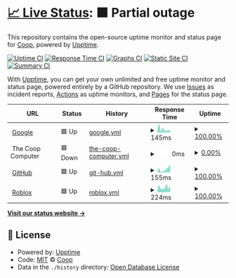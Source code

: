 # [📈 Live Status](https://CoopPlayzz.github.io/CoopWebsitesUptime): <!--live status--> **🟧 Partial outage**

This repository contains the open-source uptime monitor and status page for [Coop](coopos.github.io/CoopOS), powered by [Upptime](https://github.com/upptime/upptime).

[![Uptime CI](https://github.com/CoopPlayzz/CoopWebsitesUptime/workflows/Uptime%20CI/badge.svg)](https://github.com/CoopPlayzz/CoopWebsitesUptime/actions?query=workflow%3A%22Uptime+CI%22)
[![Response Time CI](https://github.com/CoopPlayzz/CoopWebsitesUptime/workflows/Response%20Time%20CI/badge.svg)](https://github.com/CoopPlayzz/CoopWebsitesUptime/actions?query=workflow%3A%22Response+Time+CI%22)
[![Graphs CI](https://github.com/CoopPlayzz/CoopWebsitesUptime/workflows/Graphs%20CI/badge.svg)](https://github.com/CoopPlayzz/CoopWebsitesUptime/actions?query=workflow%3A%22Graphs+CI%22)
[![Static Site CI](https://github.com/CoopPlayzz/CoopWebsitesUptime/workflows/Static%20Site%20CI/badge.svg)](https://github.com/CoopPlayzz/CoopWebsitesUptime/actions?query=workflow%3A%22Static+Site+CI%22)
[![Summary CI](https://github.com/CoopPlayzz/CoopWebsitesUptime/workflows/Summary%20CI/badge.svg)](https://github.com/CoopPlayzz/CoopWebsitesUptime/actions?query=workflow%3A%22Summary+CI%22)

With [Upptime](https://upptime.js.org), you can get your own unlimited and free uptime monitor and status page, powered entirely by a GitHub repository. We use [Issues](https://github.com/CoopPlayzz/CoopWebsitesUptime/issues) as incident reports, [Actions](https://github.com/CoopPlayzz/CoopWebsitesUptime/actions) as uptime monitors, and [Pages](https://CoopPlayzz.github.io/CoopWebsitesUptime) for the status page.

<!--start: status pages-->
<!-- This summary is generated by Upptime (https://github.com/upptime/upptime) -->
<!-- Do not edit this manually, your changes will be overwritten -->
<!-- prettier-ignore -->
| URL | Status | History | Response Time | Uptime |
| --- | ------ | ------- | ------------- | ------ |
| <img alt="" src="https://icons.duckduckgo.com/ip3/www.google.com.ico" height="13"> [Google](https://www.google.com) | 🟩 Up | [google.yml](https://github.com/CoopPlayzz/CoopWebsitesUptime/commits/HEAD/history/google.yml) | <details><summary><img alt="Response time graph" src="./graphs/google/response-time-week.png" height="20"> 145ms</summary><br><a href="https://CoopPlayzz.github.io/CoopWebsitesUptime/history/google"><img alt="Response time 103" src="https://img.shields.io/endpoint?url=https%3A%2F%2Fraw.githubusercontent.com%2FCoopPlayzz%2FCoopWebsitesUptime%2FHEAD%2Fapi%2Fgoogle%2Fresponse-time.json"></a><br><a href="https://CoopPlayzz.github.io/CoopWebsitesUptime/history/google"><img alt="24-hour response time 108" src="https://img.shields.io/endpoint?url=https%3A%2F%2Fraw.githubusercontent.com%2FCoopPlayzz%2FCoopWebsitesUptime%2FHEAD%2Fapi%2Fgoogle%2Fresponse-time-day.json"></a><br><a href="https://CoopPlayzz.github.io/CoopWebsitesUptime/history/google"><img alt="7-day response time 145" src="https://img.shields.io/endpoint?url=https%3A%2F%2Fraw.githubusercontent.com%2FCoopPlayzz%2FCoopWebsitesUptime%2FHEAD%2Fapi%2Fgoogle%2Fresponse-time-week.json"></a><br><a href="https://CoopPlayzz.github.io/CoopWebsitesUptime/history/google"><img alt="30-day response time 113" src="https://img.shields.io/endpoint?url=https%3A%2F%2Fraw.githubusercontent.com%2FCoopPlayzz%2FCoopWebsitesUptime%2FHEAD%2Fapi%2Fgoogle%2Fresponse-time-month.json"></a><br><a href="https://CoopPlayzz.github.io/CoopWebsitesUptime/history/google"><img alt="1-year response time 103" src="https://img.shields.io/endpoint?url=https%3A%2F%2Fraw.githubusercontent.com%2FCoopPlayzz%2FCoopWebsitesUptime%2FHEAD%2Fapi%2Fgoogle%2Fresponse-time-year.json"></a></details> | <details><summary><a href="https://CoopPlayzz.github.io/CoopWebsitesUptime/history/google">100.00%</a></summary><a href="https://CoopPlayzz.github.io/CoopWebsitesUptime/history/google"><img alt="All-time uptime 100.00%" src="https://img.shields.io/endpoint?url=https%3A%2F%2Fraw.githubusercontent.com%2FCoopPlayzz%2FCoopWebsitesUptime%2FHEAD%2Fapi%2Fgoogle%2Fuptime.json"></a><br><a href="https://CoopPlayzz.github.io/CoopWebsitesUptime/history/google"><img alt="24-hour uptime 100.00%" src="https://img.shields.io/endpoint?url=https%3A%2F%2Fraw.githubusercontent.com%2FCoopPlayzz%2FCoopWebsitesUptime%2FHEAD%2Fapi%2Fgoogle%2Fuptime-day.json"></a><br><a href="https://CoopPlayzz.github.io/CoopWebsitesUptime/history/google"><img alt="7-day uptime 100.00%" src="https://img.shields.io/endpoint?url=https%3A%2F%2Fraw.githubusercontent.com%2FCoopPlayzz%2FCoopWebsitesUptime%2FHEAD%2Fapi%2Fgoogle%2Fuptime-week.json"></a><br><a href="https://CoopPlayzz.github.io/CoopWebsitesUptime/history/google"><img alt="30-day uptime 100.00%" src="https://img.shields.io/endpoint?url=https%3A%2F%2Fraw.githubusercontent.com%2FCoopPlayzz%2FCoopWebsitesUptime%2FHEAD%2Fapi%2Fgoogle%2Fuptime-month.json"></a><br><a href="https://CoopPlayzz.github.io/CoopWebsitesUptime/history/google"><img alt="1-year uptime 100.00%" src="https://img.shields.io/endpoint?url=https%3A%2F%2Fraw.githubusercontent.com%2FCoopPlayzz%2FCoopWebsitesUptime%2FHEAD%2Fapi%2Fgoogle%2Fuptime-year.json"></a></details>
| <img alt="" src="https://icons.duckduckgo.com/ip3/.ico" height="13"> The Coop Computer | 🟥 Down | [the-coop-computer.yml](https://github.com/CoopPlayzz/CoopWebsitesUptime/commits/HEAD/history/the-coop-computer.yml) | <details><summary><img alt="Response time graph" src="./graphs/the-coop-computer/response-time-week.png" height="20"> 0ms</summary><br><a href="https://CoopPlayzz.github.io/CoopWebsitesUptime/history/the-coop-computer"><img alt="Response time 808" src="https://img.shields.io/endpoint?url=https%3A%2F%2Fraw.githubusercontent.com%2FCoopPlayzz%2FCoopWebsitesUptime%2FHEAD%2Fapi%2Fthe-coop-computer%2Fresponse-time.json"></a><br><a href="https://CoopPlayzz.github.io/CoopWebsitesUptime/history/the-coop-computer"><img alt="24-hour response time 0" src="https://img.shields.io/endpoint?url=https%3A%2F%2Fraw.githubusercontent.com%2FCoopPlayzz%2FCoopWebsitesUptime%2FHEAD%2Fapi%2Fthe-coop-computer%2Fresponse-time-day.json"></a><br><a href="https://CoopPlayzz.github.io/CoopWebsitesUptime/history/the-coop-computer"><img alt="7-day response time 0" src="https://img.shields.io/endpoint?url=https%3A%2F%2Fraw.githubusercontent.com%2FCoopPlayzz%2FCoopWebsitesUptime%2FHEAD%2Fapi%2Fthe-coop-computer%2Fresponse-time-week.json"></a><br><a href="https://CoopPlayzz.github.io/CoopWebsitesUptime/history/the-coop-computer"><img alt="30-day response time 0" src="https://img.shields.io/endpoint?url=https%3A%2F%2Fraw.githubusercontent.com%2FCoopPlayzz%2FCoopWebsitesUptime%2FHEAD%2Fapi%2Fthe-coop-computer%2Fresponse-time-month.json"></a><br><a href="https://CoopPlayzz.github.io/CoopWebsitesUptime/history/the-coop-computer"><img alt="1-year response time 808" src="https://img.shields.io/endpoint?url=https%3A%2F%2Fraw.githubusercontent.com%2FCoopPlayzz%2FCoopWebsitesUptime%2FHEAD%2Fapi%2Fthe-coop-computer%2Fresponse-time-year.json"></a></details> | <details><summary><a href="https://CoopPlayzz.github.io/CoopWebsitesUptime/history/the-coop-computer">0.00%</a></summary><a href="https://CoopPlayzz.github.io/CoopWebsitesUptime/history/the-coop-computer"><img alt="All-time uptime 29.75%" src="https://img.shields.io/endpoint?url=https%3A%2F%2Fraw.githubusercontent.com%2FCoopPlayzz%2FCoopWebsitesUptime%2FHEAD%2Fapi%2Fthe-coop-computer%2Fuptime.json"></a><br><a href="https://CoopPlayzz.github.io/CoopWebsitesUptime/history/the-coop-computer"><img alt="24-hour uptime 0.00%" src="https://img.shields.io/endpoint?url=https%3A%2F%2Fraw.githubusercontent.com%2FCoopPlayzz%2FCoopWebsitesUptime%2FHEAD%2Fapi%2Fthe-coop-computer%2Fuptime-day.json"></a><br><a href="https://CoopPlayzz.github.io/CoopWebsitesUptime/history/the-coop-computer"><img alt="7-day uptime 0.00%" src="https://img.shields.io/endpoint?url=https%3A%2F%2Fraw.githubusercontent.com%2FCoopPlayzz%2FCoopWebsitesUptime%2FHEAD%2Fapi%2Fthe-coop-computer%2Fuptime-week.json"></a><br><a href="https://CoopPlayzz.github.io/CoopWebsitesUptime/history/the-coop-computer"><img alt="30-day uptime 0.00%" src="https://img.shields.io/endpoint?url=https%3A%2F%2Fraw.githubusercontent.com%2FCoopPlayzz%2FCoopWebsitesUptime%2FHEAD%2Fapi%2Fthe-coop-computer%2Fuptime-month.json"></a><br><a href="https://CoopPlayzz.github.io/CoopWebsitesUptime/history/the-coop-computer"><img alt="1-year uptime 29.75%" src="https://img.shields.io/endpoint?url=https%3A%2F%2Fraw.githubusercontent.com%2FCoopPlayzz%2FCoopWebsitesUptime%2FHEAD%2Fapi%2Fthe-coop-computer%2Fuptime-year.json"></a></details>
| <img alt="" src="https://icons.duckduckgo.com/ip3/github.com.ico" height="13"> [GitHub](https://github.com/) | 🟩 Up | [git-hub.yml](https://github.com/CoopPlayzz/CoopWebsitesUptime/commits/HEAD/history/git-hub.yml) | <details><summary><img alt="Response time graph" src="./graphs/git-hub/response-time-week.png" height="20"> 155ms</summary><br><a href="https://CoopPlayzz.github.io/CoopWebsitesUptime/history/git-hub"><img alt="Response time 231" src="https://img.shields.io/endpoint?url=https%3A%2F%2Fraw.githubusercontent.com%2FCoopPlayzz%2FCoopWebsitesUptime%2FHEAD%2Fapi%2Fgit-hub%2Fresponse-time.json"></a><br><a href="https://CoopPlayzz.github.io/CoopWebsitesUptime/history/git-hub"><img alt="24-hour response time 364" src="https://img.shields.io/endpoint?url=https%3A%2F%2Fraw.githubusercontent.com%2FCoopPlayzz%2FCoopWebsitesUptime%2FHEAD%2Fapi%2Fgit-hub%2Fresponse-time-day.json"></a><br><a href="https://CoopPlayzz.github.io/CoopWebsitesUptime/history/git-hub"><img alt="7-day response time 155" src="https://img.shields.io/endpoint?url=https%3A%2F%2Fraw.githubusercontent.com%2FCoopPlayzz%2FCoopWebsitesUptime%2FHEAD%2Fapi%2Fgit-hub%2Fresponse-time-week.json"></a><br><a href="https://CoopPlayzz.github.io/CoopWebsitesUptime/history/git-hub"><img alt="30-day response time 154" src="https://img.shields.io/endpoint?url=https%3A%2F%2Fraw.githubusercontent.com%2FCoopPlayzz%2FCoopWebsitesUptime%2FHEAD%2Fapi%2Fgit-hub%2Fresponse-time-month.json"></a><br><a href="https://CoopPlayzz.github.io/CoopWebsitesUptime/history/git-hub"><img alt="1-year response time 231" src="https://img.shields.io/endpoint?url=https%3A%2F%2Fraw.githubusercontent.com%2FCoopPlayzz%2FCoopWebsitesUptime%2FHEAD%2Fapi%2Fgit-hub%2Fresponse-time-year.json"></a></details> | <details><summary><a href="https://CoopPlayzz.github.io/CoopWebsitesUptime/history/git-hub">100.00%</a></summary><a href="https://CoopPlayzz.github.io/CoopWebsitesUptime/history/git-hub"><img alt="All-time uptime 94.77%" src="https://img.shields.io/endpoint?url=https%3A%2F%2Fraw.githubusercontent.com%2FCoopPlayzz%2FCoopWebsitesUptime%2FHEAD%2Fapi%2Fgit-hub%2Fuptime.json"></a><br><a href="https://CoopPlayzz.github.io/CoopWebsitesUptime/history/git-hub"><img alt="24-hour uptime 100.00%" src="https://img.shields.io/endpoint?url=https%3A%2F%2Fraw.githubusercontent.com%2FCoopPlayzz%2FCoopWebsitesUptime%2FHEAD%2Fapi%2Fgit-hub%2Fuptime-day.json"></a><br><a href="https://CoopPlayzz.github.io/CoopWebsitesUptime/history/git-hub"><img alt="7-day uptime 100.00%" src="https://img.shields.io/endpoint?url=https%3A%2F%2Fraw.githubusercontent.com%2FCoopPlayzz%2FCoopWebsitesUptime%2FHEAD%2Fapi%2Fgit-hub%2Fuptime-week.json"></a><br><a href="https://CoopPlayzz.github.io/CoopWebsitesUptime/history/git-hub"><img alt="30-day uptime 100.00%" src="https://img.shields.io/endpoint?url=https%3A%2F%2Fraw.githubusercontent.com%2FCoopPlayzz%2FCoopWebsitesUptime%2FHEAD%2Fapi%2Fgit-hub%2Fuptime-month.json"></a><br><a href="https://CoopPlayzz.github.io/CoopWebsitesUptime/history/git-hub"><img alt="1-year uptime 94.77%" src="https://img.shields.io/endpoint?url=https%3A%2F%2Fraw.githubusercontent.com%2FCoopPlayzz%2FCoopWebsitesUptime%2FHEAD%2Fapi%2Fgit-hub%2Fuptime-year.json"></a></details>
| <img alt="" src="https://icons.duckduckgo.com/ip3/www.roblox.com.ico" height="13"> [Roblox](https://www.roblox.com/) | 🟩 Up | [roblox.yml](https://github.com/CoopPlayzz/CoopWebsitesUptime/commits/HEAD/history/roblox.yml) | <details><summary><img alt="Response time graph" src="./graphs/roblox/response-time-week.png" height="20"> 224ms</summary><br><a href="https://CoopPlayzz.github.io/CoopWebsitesUptime/history/roblox"><img alt="Response time 335" src="https://img.shields.io/endpoint?url=https%3A%2F%2Fraw.githubusercontent.com%2FCoopPlayzz%2FCoopWebsitesUptime%2FHEAD%2Fapi%2Froblox%2Fresponse-time.json"></a><br><a href="https://CoopPlayzz.github.io/CoopWebsitesUptime/history/roblox"><img alt="24-hour response time 290" src="https://img.shields.io/endpoint?url=https%3A%2F%2Fraw.githubusercontent.com%2FCoopPlayzz%2FCoopWebsitesUptime%2FHEAD%2Fapi%2Froblox%2Fresponse-time-day.json"></a><br><a href="https://CoopPlayzz.github.io/CoopWebsitesUptime/history/roblox"><img alt="7-day response time 224" src="https://img.shields.io/endpoint?url=https%3A%2F%2Fraw.githubusercontent.com%2FCoopPlayzz%2FCoopWebsitesUptime%2FHEAD%2Fapi%2Froblox%2Fresponse-time-week.json"></a><br><a href="https://CoopPlayzz.github.io/CoopWebsitesUptime/history/roblox"><img alt="30-day response time 242" src="https://img.shields.io/endpoint?url=https%3A%2F%2Fraw.githubusercontent.com%2FCoopPlayzz%2FCoopWebsitesUptime%2FHEAD%2Fapi%2Froblox%2Fresponse-time-month.json"></a><br><a href="https://CoopPlayzz.github.io/CoopWebsitesUptime/history/roblox"><img alt="1-year response time 335" src="https://img.shields.io/endpoint?url=https%3A%2F%2Fraw.githubusercontent.com%2FCoopPlayzz%2FCoopWebsitesUptime%2FHEAD%2Fapi%2Froblox%2Fresponse-time-year.json"></a></details> | <details><summary><a href="https://CoopPlayzz.github.io/CoopWebsitesUptime/history/roblox">100.00%</a></summary><a href="https://CoopPlayzz.github.io/CoopWebsitesUptime/history/roblox"><img alt="All-time uptime 99.97%" src="https://img.shields.io/endpoint?url=https%3A%2F%2Fraw.githubusercontent.com%2FCoopPlayzz%2FCoopWebsitesUptime%2FHEAD%2Fapi%2Froblox%2Fuptime.json"></a><br><a href="https://CoopPlayzz.github.io/CoopWebsitesUptime/history/roblox"><img alt="24-hour uptime 100.00%" src="https://img.shields.io/endpoint?url=https%3A%2F%2Fraw.githubusercontent.com%2FCoopPlayzz%2FCoopWebsitesUptime%2FHEAD%2Fapi%2Froblox%2Fuptime-day.json"></a><br><a href="https://CoopPlayzz.github.io/CoopWebsitesUptime/history/roblox"><img alt="7-day uptime 100.00%" src="https://img.shields.io/endpoint?url=https%3A%2F%2Fraw.githubusercontent.com%2FCoopPlayzz%2FCoopWebsitesUptime%2FHEAD%2Fapi%2Froblox%2Fuptime-week.json"></a><br><a href="https://CoopPlayzz.github.io/CoopWebsitesUptime/history/roblox"><img alt="30-day uptime 99.90%" src="https://img.shields.io/endpoint?url=https%3A%2F%2Fraw.githubusercontent.com%2FCoopPlayzz%2FCoopWebsitesUptime%2FHEAD%2Fapi%2Froblox%2Fuptime-month.json"></a><br><a href="https://CoopPlayzz.github.io/CoopWebsitesUptime/history/roblox"><img alt="1-year uptime 99.97%" src="https://img.shields.io/endpoint?url=https%3A%2F%2Fraw.githubusercontent.com%2FCoopPlayzz%2FCoopWebsitesUptime%2FHEAD%2Fapi%2Froblox%2Fuptime-year.json"></a></details>

<!--end: status pages-->

[**Visit our status website →**](https://CoopPlayzz.github.io/CoopWebsitesUptime)

## 📄 License

- Powered by: [Upptime](https://github.com/upptime/upptime)
- Code: [MIT](./LICENSE) © [Coop](coopos.github.io/CoopOS)
- Data in the `./history` directory: [Open Database License](https://opendatacommons.org/licenses/odbl/1-0/)
